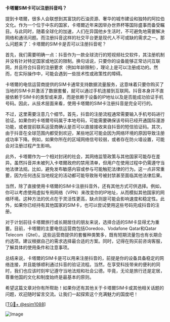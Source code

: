 **卡塔爾SIM卡可以注册抖音吗？**

提到卡塔爾，很多人会联想到其富饶的石油资源、奢华的城市建设和独特的阿拉伯文化。作为一个位于中东的国家，卡塔爾近年来因举办世界杯等国际盛事而备受瞩目。与此同时，随着全球化的加速，人们在异国他乡生活时，不可避免地需要解决网络和通讯问题。而注册抖音这样的社交平台更是现代人不可或缺的需求之一。那么问题来了：卡塔爾的SIM卡是否可以注册抖音呢？

首先，我们需要明确一点：抖音作为一款全球流行的短视频社交软件，其注册机制并没有针对特定国家或地区的限制。换句话说，只要你的设备能够正常访问互联网，并且符合抖音的注册要求（例如年龄限制），理论上是可以注册成功的。然而，在实际操作中，可能会遇到一些技术性或政策性的障碍。

卡塔爾的电信运营商提供的SIM卡通常支持数据流量服务，这意味着只要你购买了当地的SIM卡并激活了数据套餐，就可以通过手机连接到互联网。抖音本身并不直接依赖于SIM卡的类型或来源，而是依赖于设备的IP地址以及是否能成功验证手机号码。因此，从技术层面来看，使用卡塔爾的SIM卡注册抖音是完全可行的。

不过，这里需要注意几个细节。首先，抖音的注册流程通常需要输入手机号码进行验证。如果你的卡塔爾号码属于本地号码，可能需要确保该号码已经开通国际漫游功能，或者提前联系运营商确认是否可以直接接收来自抖音的短信验证码。其次，由于抖音在全球范围内都受到欢迎，某些地区可能会因为网络环境的原因导致注册成功率下降。例如，如果你所在的区域网络信号较弱，或者存在防火墙设置，可能会对注册过程产生影响。

此外，卡塔爾作为一个相对封闭的社会，其网络监管政策与其他国家可能存在差异。虽然抖音并未被列入卡塔爾政府的禁用清单，但用户在使用过程中仍需遵守当地法律法规。比如，避免发布敏感内容或参与可能触犯法律的行为。这一点非常重要，因为任何违反当地规定的活动都可能导致账号被封禁甚至面临其他法律后果。

当然，除了直接使用卡塔爾的SIM卡注册抖音外，还有其他方式可供选择。例如，你可以考虑使用虚拟专用网络（VPN）来改变你的IP地址，从而模拟其他国家的网络环境。这种方法的优点在于灵活性更高，缺点则是可能会影响速度和稳定性。此外，如果你已经持有其他国家的SIM卡，也可以尝试使用这些号码完成抖音的注册。

对于计划前往卡塔爾旅行或长期居住的朋友来说，选择合适的SIM卡显得尤为重要。目前，卡塔爾的主要电信运营商包括Ooredoo、Vodafone Qatar和Qatar Telecom（Qtel）。这些运营商提供的套餐种类繁多，既有短期流量包也有长期合约选项。建议根据自己的需求选择最合适的方案。同时，记得在购买前咨询客服，了解具体的使用条件和注意事项。

总结来说，卡塔爾的SIM卡是可以用来注册抖音的，前提是你的设备具备稳定的网络连接，并且能够顺利通过抖音的验证流程。当然，在享受科技带来的便利的同时，我们也应该时刻牢记遵守当地法规和社会公德。毕竟，无论是旅行还是定居，尊重他国的文化和制度始终是最基本的原则。

希望这篇文章对你有所帮助！如果你还有其他关于卡塔爾SIM卡或其他相关话题的问题，欢迎随时留言交流。让我们一起探索这个充满魅力的国度吧！

[[TG💪+ @esim1088](https://t.me/s/esim1088)]

![Image](https://i.postimg.cc/4NQfJmqS/Snipaste-2025-05-13-00-14-12.png)
